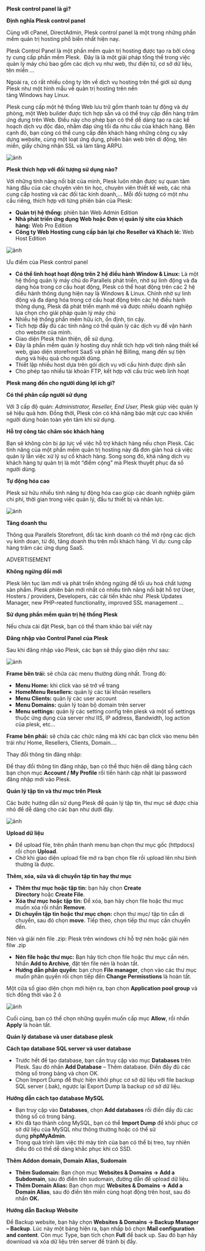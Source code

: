 **Plesk control panel là gì?**

**Định nghĩa Plesk control panel**

Cùng với cPanel, DirectAdmin, Plesk control panel là một trong những phần mềm quản trị hosting phổ biến nhất hiện nay.

Plesk Control Panel là một phần mềm quản trị hosting được tạo ra bởi công ty cung cấp phần mềm Plesk.  Đây là là một giải pháp tổng thể trong việc quản lý máy chủ bao gồm các dịch vụ như web, thư điện tử, cơ sở dữ liệu, tên miền …

Ngoài ra, có rất nhiều công ty lớn về dịch vụ hosting trên thế giới sử dụng Plesk như một hình mẫu về quản trị hosting trên nền tảng Windows hay Linux.

Plesk cung cấp một hệ thống Web lưu trữ gồm thanh toán tự động và dự phòng, một Web builder được tích hợp sẵn và có thể truy cập đến hàng trăm ứng dụng trên Web. Điều này cho phép bạn có thể dễ dàng tạo ra các kế hoạch dịch vụ độc đáo, nhằm đáp ứng tối đa nhu cầu của khách hàng. Bên cạnh đó, bạn cũng có thể cung cấp đến khách hàng những công cụ xây dựng website, cùng một loạt ứng dụng, phiên bản web trên di động, tên miền, giấy chứng nhận SSL và làm tăng ARPU.

![ảnh](https://user-images.githubusercontent.com/101308077/159179179-9df7c04c-d148-4967-a3c7-ff044a01084f.png)

**Plesk thích hợp với đối tượng sử dụng nào?**

Với những tính năng nổi bật của mình, Plesk luôn nhận được sự quan tâm hàng đầu của các chuyên viên tin học, chuyên viên thiết kế web, các nhà cung cấp hosting và các đối tác kinh doanh,…
Mỗi đối tượng có một nhu cầu riêng, thích hợp với từng phiên bản của Plesk:

- **Quản trị hệ thống:** phiên bản Web Admin Edition
- **Nhà phát triển ứng dụng Web hoặc Đơn vị quản lý site của khách hàng:** Web Pro Edition
- **Công ty Web Hosting cung cấp bán lại cho Reseller và Khách lẻ:** Web Host Edition

![ảnh](https://user-images.githubusercontent.com/101308077/159179188-828748ac-e8c7-4b39-a68f-6c5249e70610.png)

Ưu điểm của Plesk control panel

- **Có thể linh hoạt hoạt động trên 2 hệ điều hành Window & Linux:** Là một hệ thống quản lý máy chủ do Parallels phát triển, nhờ sự linh động và đa dạng hóa trong cơ cấu hoạt động, Plesk có thể hoạt động trên các 2 hệ điều hành thông dụng hiện nay là Windows & Linux. Chính nhờ sự linh động và đa dạng hóa trong cơ cấu hoạt động trên các hệ điều hành thông dụng, Plesk đã phát triển mạnh mẽ và được nhiều doanh nghiệp lựa chọn cho giải pháp quản lý máy chủ
- Nhiều hệ thống phần mềm hữu ích, ổn định, tin cậy.
- Tích hợp đầy đủ các tính năng có thể quản lý các dịch vụ để vận hành cho website của mình.
- Giao diện Plesk thân thiện, dễ sử dụng.
- Đây là phần mềm quản lý hosting duy nhất tích hợp với tính năng thiết kế web, giao diện storefront SaaS và phân hệ Billing, mang đến sự tiện dụng và hiệu quả cho người dùng.
- Thiết lập nhiều host dựa trên gói dịch vụ với cấu hình được định sẵn
- Cho phép tạo nhiều tài khoản FTP, kết hợp với cấu trúc web linh hoạt

**Plesk mang đến cho người dùng lợi ích gì?**

**Có thể phân cấp người sử dụng**

Với 3 cấp độ quản: *Administrator, Reseller, End User,* Plesk giúp việc quản lý sẽ hiệu quả hơn. Đồng thời, Plesk còn có khả năng bảo mật cực cao khiến người dùng hoàn toàn yên tâm khi sử dụng.

**Hỗ trợ công tác chăm sóc khách hàng**

Bạn sẽ không còn bị áp lực về việc hỗ trợ khách hàng nếu chọn Plesk. Các tính năng của một phần mềm quản trị hosting này đã đơn giản hoá cả việc quản lý lẫn việc xử lý sự cố khách hàng. Song song đó, khả năng dịch vụ khách hàng tự quản trị là môt “điểm cộng” mà Plesk thuyết phục đa số người dùng.

**Tự động hóa cao**

Plesk sử hữu nhiều tính năng tự động hóa cao giúp các doanh nghiệp giảm chi phí, thời gian trong việc quản lý, đầu tư thiết bị và nhân lực.

![ảnh](https://user-images.githubusercontent.com/101308077/159179195-8fd386d5-9af0-4326-85c2-662e417afa2c.png)

**Tăng doanh thu**

Thông qua Parallels Storefront, đối tác kinh doanh có thể mở rộng các dịch vụ kinh doan, từ đó, tăng doanh thu trên mỗi khách hàng.
Ví dụ: cung cấp hàng trăm các ứng dụng SaaS.

ADVERTISEMENT

**Không ngừng đổi mới**

Plesk liên tục làm mới và phát triển không ngừng để tối ưu hoá chất lượng sản phẩm. Plesk phiên bản mới nhất có nhiều tính năng nổi bật hỗ trợ User, Hosters / providers, Developers, các cải tiến khác như  Plesk Updates Manager, new PHP-reated functionality, improved SSL management …

**Sử dụng phần mềm quản trị hệ thống Plesk**

Nếu chưa cài đặt Plesk, bạn có thể tham khảo bài viết này

**Đăng nhập vào Control Panel của Plesk**

Sau khi đăng nhập vào Plesk, các bạn sẽ thấy giao diện như sau:

![ảnh](https://user-images.githubusercontent.com/101308077/159179208-316cfb14-39f5-4ea5-938e-f1271076a59f.png)

**Frame bên trái:** sẽ chứa các menu thường dùng nhất. Trong đó:

- **Menu Home:** khi click vào sẽ trở về trang
- **HomeMenu Resellers:** quản lý các tài khoản resellers
- **Menu Clients:** quản lý các user account
- **Menu Domains:** quản lý toàn bộ domain trên server
- **Menu settings:** quản lý các setting config trên plesk và một số settings thuộc ứng dụng của server như IIS, IP address, Bandwidth, log action của plesk, etc…

**Frame bên phải:** sẽ chứa các chức năng mà khi các bạn click vào menu bên trái như Home, Resellers, Clients, Domain….

Thay đổi thông tin đăng nhập:

Để thay đổi thông tin đăng nhập, bạn có thể thực hiện dễ dàng bằng cách bạn chọn mục **Account / My Profile** rồi tiến hành cập nhật lại password đăng nhập mới vào Plesk.

**Quản lý tập tin và thư mục trên Plesk**

Các bước hướng dẫn sử dụng Plesk để quản lý tập tin, thư mục sẽ được chia nhỏ để dễ dàng cho các bạn như dưới đây.

![ảnh](https://user-images.githubusercontent.com/101308077/159179246-673a33ff-5b33-44dd-ae97-7cc869077504.png)

**Upload dữ liệu**

- Để upload file, trên phần thanh menu bạn chọn thư mục gốc (httpdocs) rồi chọn **Upload**.
- Chờ khi giao diện upload file mở ra bạn chọn file rồi upload lên như bình thường là được.

**Thêm, xóa, sửa và di chuyển tập tin hay thư mục**

- **Thêm thư mục hoặc tập tin:** bạn hãy chọn **Create Directory** hoặc **Create File**.
- **Xóa thư mục hoặc tập tin:** Để xóa, bạn hãy chọn file hoặc thư mục muốn xóa rồi nhấn **Remove**.
- **Di chuyển tập tin hoặc thư mục chọn:** chọn thư mục/ tập tin cần di chuyển, sau đó chọn **move**. Tiếp theo, chọn tiếp thư mục cần chuyển đến.

Nén và giải nén file .zip: Plesk trên windows chỉ hỗ trợ nén hoặc giải nén filw .zip

- **Nén file hoặc thư mục:** Bạn hãy tích chọn file hoặc thư mục cần nén. Nhấn **Add to Archive**, đặt tên file nén là hoàn tất.
- **Hướng dẫn phân quyền:** bạn chọn **File manager**, chọn vào các thư mục muốn phân quyền rồi chọn tiếp đến **Change Permisstions** là hoàn tất.


Một cửa sổ giao diện chọn mới hiện ra, bạn chọn **Application pool group** và tích đồng thời vào 2 ô

![ảnh](https://user-images.githubusercontent.com/101308077/159179237-14631ae5-a031-4867-88cd-48d2e1cc36c5.png)

Cuối cùng, bạn có thể chọn những quyền muốn cấp mục **Allow**, rồi nhấn **Apply** là hoàn tất.

**Quản lý database và user database plesk**

**Cách tạo database SQL server và user database**

- Trước hết để tạo database, bạn cần truy cập vào mục **Databases** trên Plesk. Sau đó nhấn **Add Database** – Thêm database. Điền đầy đủ các thông số trong bảng và chọn OK.
- Chọn Import Dump để thực hiện khôi phục cơ sở dữ liệu với file backup SQL server (.bak), ngược lại Export Dump là backup cơ sở dữ liệu.

**Hướng dẫn cách tạo database MySQL**

- Bạn truy cập vào **Databases**, chọn **Add databases** rồi điền đầy đủ các thông số có trong bảng.
- Khi đã tạo thành công MySQL, bạn có thể **Import Dump** để khôi phục cơ sở dữ liệu của MySQL như thông thường hoặc có thể sử dụng **phpMyAdmin**.
- Trong quá trình làm việc thì máy tính của bạn có thể bị treo, tuy nhiên điều đó có thể dễ dàng khắc phục khi có SSD.


**Thêm Addon domain, Domain Alias, Sudomain**

- **Thêm Sudomain:** Bạn chọn mục **Websites & Domains -> Add a Subdomain**, sau đó điền tên sudomain, đường dẫn để upload dữ liệu.
- **Thêm Domain Alias:** Bạn chọn mục **Websites & Domains -> Add a Domain Alias**, sau đó điền tên miền cùng hoạt động trên host, sau đó nhấn **OK.**


**Hướng dẫn Backup Website**

Để Backup website, bạn hãy chọn **Websites & Domains -> Backup Manager – Backup**. Lúc này một bảng hiện ra, bạn nhấp bỏ chọn **Mail configuration and content**. Còn mục Type, bạn tích chọn **Full** để back up. Sau đó bạn hãy download và xóa dữ liệu trên server để tránh bị đầy.

